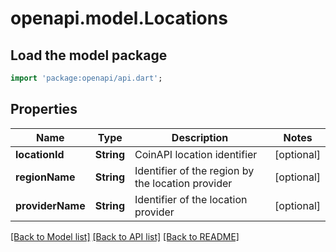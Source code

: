# openapi.model.Locations

## Load the model package
```dart
import 'package:openapi/api.dart';
```

## Properties
Name | Type | Description | Notes
------------ | ------------- | ------------- | -------------
**locationId** | **String** | CoinAPI location identifier | [optional] 
**regionName** | **String** | Identifier of the region by the location provider | [optional] 
**providerName** | **String** | Identifier of the location provider | [optional] 

[[Back to Model list]](../README.md#documentation-for-models) [[Back to API list]](../README.md#documentation-for-api-endpoints) [[Back to README]](../README.md)


